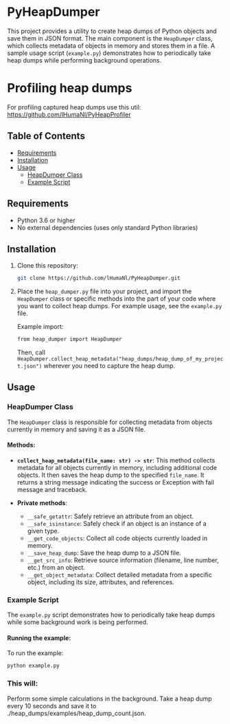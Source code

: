 # PyHeapDumper

This project provides a utility to create heap dumps of Python objects and save them in JSON format. The main component
is the `HeapDumper` class, which collects metadata of objects in memory and stores them in a file. A sample usage
script (`example.py`) demonstrates how to periodically take heap dumps while performing background operations.

# Profiling heap dumps

For profiling captured heap dumps use this util: https://github.com/lHumaNl/PyHeapProfiler

## Table of Contents

- [Requirements](#requirements)
- [Installation](#installation)
- [Usage](#usage)
    - [HeapDumper Class](#heapdumper-class)
    - [Example Script](#example-script)

## Requirements

- Python 3.6 or higher
- No external dependencies (uses only standard Python libraries)

## Installation

1. Clone this repository:
    ```bash
    git clone https://github.com/lHumaNl/PyHeapDumper.git
    ```

2. Place the `heap_dumper.py` file into your project, and import the `HeapDumper` class or specific methods into the
   part of your code where you want to collect heap dumps. For example usage, see the `example.py` file.

   Example import:
    ```bash
    from heap_dumper import HeapDumper
    ```

   Then, call `HeapDumper.collect_heap_metadata("heap_dumps/heap_dump_of_my_project.json")` wherever you need to capture
   the heap dump.

## Usage

### HeapDumper Class

The `HeapDumper` class is responsible for collecting metadata from objects currently in memory and saving it as a JSON
file.

#### Methods:

- **`collect_heap_metadata(file_name: str) -> str`**:
  This method collects metadata for all objects currently in memory, including additional code objects. It then saves
  the heap dump to the specified `file_name`. It returns a string message indicating the success or Exception with fail
  message and traceback.

- **Private methods**:
    - `__safe_getattr`: Safely retrieve an attribute from an object.
    - `__safe_isinstance`: Safely check if an object is an instance of a given type.
    - `__get_code_objects`: Collect all code objects currently loaded in memory.
    - `__save_heap_dump`: Save the heap dump to a JSON file.
    - `__get_src_info`: Retrieve source information (filename, line number, etc.) from an object.
    - `__get_object_metadata`: Collect detailed metadata from a specific object, including its size, attributes, and
      references.

### Example Script

The `example.py` script demonstrates how to periodically take heap dumps while some background work is being performed.

#### Running the example:

To run the example:

```bash
python example.py
```

### This will:

Perform some simple calculations in the background.
Take a heap dump every 10 seconds and save it to ./heap_dumps/examples/heap_dump_count.json.
